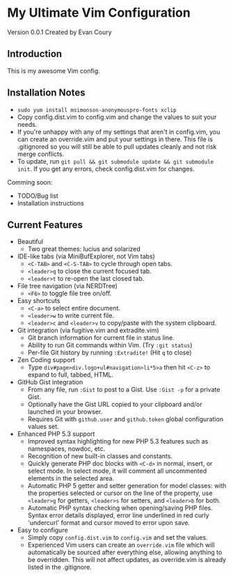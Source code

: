 My Ultimate Vim Configuration
=============================
Version 0.0.1 Created by Evan Coury

Introduction
------------
This is my awesome Vim config.

Installation Notes
------------------
* `sudo yum install msimonson-anonymouspro-fonts xclip`
* Copy config.dist.vim to config.vim and change the values to suit your needs.
* If you're unhappy with any of my settings that aren't in config.vim, you can
  create an override.vim and put your settings in there. This file is
  .gitignored so you will still be able to pull updates cleanly and not risk
  merge conflicts.
* To update, run `git pull && git submodule update && git submodule init`. If
  you get any errors, check config.dist.vim for changes.

Comming soon:

* TODO/Bug list
* Installation instructions

Current Features
----------------
* Beautiful
    * Two great themes: lucius and solarized
* IDE-like tabs (via MiniBufExplorer, not Vim tabs)
    * `<C-TAB>` and `<C-S-TAB>` to cycle through open tabs. 
    * `<leader>q` to close the current focused tab.
    * `<leader>t` to re-open the last closed tab.
* File tree navigation (via NERDTree)
    * `<F6>` to toggle file tree on/off.
* Easy shortcuts
    * `<C-a>` to select entire document.
    * `<leader>w` to write current file.
    * `<leader>c` and `<leader>v` to copy/paste with the system clipboard.
* Git integration (via fugitive.vim and extradite.vim)
    * Git branch information for current file in status line.
    * Ability to run Git commands within Vim. (Try `:git status`)
    * Per-file Git history by running `:Extradite!` (Hit `q` to close)
* Zen Coding support
    * Type `div#page>div.logo+ul#navigation>li*5>a` then hit `<C-z>` to expand to full, tabbed, HTML.
* GitHub Gist integration
    * From any file, run `:Gist` to post to a Gist. Use `:Gist -p` for a private
      Gist.
    * Optionally have the Gist URL copied to your clipboard and/or launched in
      your browser.
    * Requires Git with `github.user` and `github.token` global configuration
      values set.
* Enhanced PHP 5.3 support
    * Improved syntax highlighting for new PHP 5.3 features such as namespaces, nowdoc, etc.
    * Recognition of new built-in classes and constants.
    * Quickly generate PHP doc blocks with `<C-d>` in normal, insert, or select
      mode. In select mode, it will comment all uncommented elements in the
      selected area.
    * Automatic PHP 5 getter and setter generation for model classes: with the properties selected or
      cursor on the line of the property, use `<leader>g` for getters, `<leader>s` for setters, and
      `<leader>b` for both.
    * Automatic PHP syntax checking when opening/saving PHP files. Syntax error
      details displayed, error line underlined in red curly 'undercurl' format
      and cursor moved to error upon save.
* Easy to configure
    * Simply copy `config.dist.vim` to `config.vim` and set the values.
    * Experienced Vim users can create an `override.vim` file which will
      automatically be sourced after everything else, allowing anything to be
      overridden. This will not affect updates, as override.vim is already
      listed in the .gitignore.
